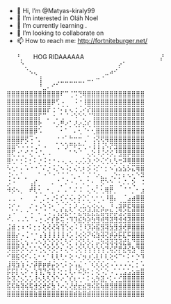 - 👋 Hi, I’m @Matyas-kiraly99
- 👀 I’m interested in Oláh Noel
- 🌱 I’m currently learning .
- 💞️ I’m looking to collaborate on
- 📫 How to reach me: http://fortniteburger.net/


⠀⠀⠘⡀⠀⠀HOG RIDAAAAAA⠀⠀⠀⠀⠀⠀⠀⠀⠀⠀⠀⠀⠀⠀⠀⠀⠀⡜⠀⠀⠀ ⠀⠀⠀⠑⡀⠀⠀⠀⠀⠀⠀⠀⠀⠀⠀⠀⠀⠀⠀⠀⠀⠀⠀⠀⠀⡔⠁⠀⠀⠀ ⠀⠀⠀⠀⠈⠢⢄⠀⠀⠀⠀⠀⠀⠀⠀⠀⠀⠀⠀⠀⠀⠀⣀⠴⠊⠀⠀⠀⠀⠀ ⠀⠀⠀⠀⠀⠀⠀⢸⠀⠀⠀⢀⣀⣀⣀⣀⣀⡀⠤⠄⠒⠈⠀⠀⠀⠀⠀⠀⠀⠀ ⠀⠀⠀⠀⠀⠀⠀⠘⣀⠄⠊⠁⠀⠀⠀⠀⠀⠀⠀⠀⠀⠀⠀⠀⠀⠀⠀⠀⠀⠀ ⣿⣿⣿⣿⣿⣿⣿⣿⣿⣿⣿⣿⠏⠉⢈⠩⢙⢿⣿⣿⣿⣿⣿⣿⣿⣿⣿⣿⣿⣿⣿ ⣿⣿⣿⣿⣿⣿⣿⣿⣿⣿⡿⢋⠠⠀⠀⠨⠐⢸⣿⣿⣿⣿⣿⣿⣿⣿⣿⣿⣿⣿⣿ ⣿⣿⣿⣿⣿⣿⣿⣿⣿⡟⢐⠐⠌⡌⢄⢐⢈⠔⡝⣿⣿⣿⣿⣿⣿⣿⣿⣿⣿⣿⣿ ⣿⣿⣿⣿⣿⣿⣿⡏⠉⡀⠐⡀⢁⠈⠐⠱⠑⡑⠈⢹⣿⣿⣿⣿⣿⣿⣿⣿⣿⣿⣿ ⣿⣿⣿⣿⣿⣿⣿⢗⠀⠀⠐⡠⡛⠔⡁⢜⡔⡬⢎⢸⣿⣿⣿⣿⣿⣿⣿⣿⣿⣿⣿ ⣿⣿⣿⣿⣿⣿⡿⠡⠀⠀⠀⠀⠂⠁⠀⠄⢂⠈⠂⢂⣿⣿⣿⣿⣿⣿⣿⣿⣿⣿⣿ ⣿⣿⣿⡿⢟⠩⠐⡀⠀⠀⠀⠐⠐⠁⠓⠒⠒⢀⠁⢐⢝⢟⢿⣿⣿⣿⣿⣿⣿⣿⣿ ⣿⣿⠫⠡⠡⠨⢀⠂⠠⠀⠀⢁⠑⡱⠛⠗⡓⢂⠠⢸⢸⢨⠣⡝⣻⣿⣿⣿⣿⣿⣿ ⣿⢏⢐⢁⠊⢌⠐⡈⠄⠠⠀⠀⠀⠀⠁⠑⠈⠀⢄⢕⠸⡨⠪⡪⡘⣻⣿⡿⣿⣿⣿ ⣿⢂⠂⡂⠅⡂⠅⡐⠨⢐⠐⠠⠠⡀⢄⠠⡠⡡⡱⡐⠕⢌⢊⢆⢣⢒⠽⢿⣿⣿⣿ ⠣⢂⠂⠄⠡⠐⠐⠈⠌⡐⠨⡈⠢⠨⡂⢌⢂⠆⡪⠨⡊⠂⡂⠢⢡⣢⣣⡣⣍⢿⣿ ⠨⢂⢂⠁⡀⠀⠀⠁⠐⠈⠐⠈⢈⠈⠐⡀⠄⠁⠌⠈⠔⣄⡀⠠⡑⡂⠆⠢⢂⠑⠽ ⡨⠐⠀⠀⠀⢠⡎⡀⠀⠀⠄⠈⡀⠌⠐⠠⠈⠄⡁⠂⡀⡫⠑⣑⠀⢂⠌⠄⢕⠀⠨ ⠺⡪⠢⡀⠀⠞⢇⢂⠀⠂⡀⠠⠀⠄⠁⠌⠨⠀⢄⠢⡁⢂⢿⡟⡀⠀⠈⠈⡀⠂⣰ ⢀⢀⠀⠄⠀⠀⡐⠀⡈⠄⡐⠅⡊⠌⢌⠄⡕⡑⡁⢂⠂⢂⠸⣿⡄⠀⠈⣠⣴⣿⣿ ⢐⠔⠠⠀⠀⡐⠠⢈⠢⢑⠄⠑⢈⠊⡂⡱⢁⣂⢌⢔⢌⢄⠀⠹⢀⣺⡿⣟⢿⣿⣿ ⢀⠡⠁⠂⠐⠠⠈⠄⢈⠠⢈⢢⡣⣗⠕⠄⣕⢮⣞⣞⣗⣯⢯⡷⡴⣹⡪⣷⣿⣿⣿ ⠊⠄⠠⠠⠡⠈⠠⢐⠠⡊⡎⣗⢭⢐⠹⡹⣮⡳⡵⣳⣻⢾⣻⣽⣻⣺⣺⣽⣿⣿⣿ ⣨⣾⢐⠰⠐⠅⡂⡂⢕⢜⢜⢵⢹⢑⢔⠨⢘⠸⡹⡵⣯⣻⢽⣳⣻⣺⢞⡿⣿⣿⣿ ⣿⣿⡔⠠⢈⠐⠐⢠⢱⢸⢸⢸⢸⠰⡡⢘⢔⢕⠝⢮⣳⢽⢝⡾⡵⡯⣏⠯⣿⣿⣿ ⣿⣿⣗⢅⢢⠠⠡⠢⡱⡑⡕⡕⢅⠣⡊⢨⢪⡣⡣⡂⡬⡳⢽⢽⢽⢽⣞⣧⠙⣿⣿ ⡻⣿⡯⡪⠢⡡⠡⢑⢌⠪⡪⡊⠆⢌⠪⢐⢕⢱⢱⢱⢱⢱⢙⢮⡫⡟⣞⢮⣳⠙⣿ ⠊⣿⣯⠪⡊⠄⢅⠂⢂⠁⢇⢇⢃⠂⢕⠐⠌⡲⡰⡡⣇⠇⢇⢕⠪⠉⠂⠅⠂⡑⠹ ⣸⢿⣳⢱⠨⡐⡽⡿⡶⡾⡬⡢⢂⠅⡢⢡⣌⠐⠈⢎⢎⢎⢔⠠⠡⠠⠠⠡⡁⡂⠡ ⡯⡯⡇⢅⠕⠠⢱⢹⡙⢮⢹⠨⡂⡂⢇⠌⠮⡳⠅⡂⢕⠡⡑⠠⢁⢁⣡⣡⣢⣶⣿ ⣗⢽⢌⡢⡡⡡⡸⡢⡣⡣⡱⡑⠔⡈⢎⢆⢂⠂⠅⣢⡳⣽⡐⢅⢂⣊⣿⣿⣿⣿⣿ ⣯⢯⢷⢽⢮⢯⣺⣪⢞⡮⣳⢘⠔⢌⢜⣞⣖⣮⣻⢮⣯⢷⣿⣻⣿⣿⣿⣿⣿⣿⣿ ⣿⣿⣿⣿⣿⣿⣷⣿⣿⣿⣿⣿⣿⣿⣿⣾⣷⣿⣾⣿⣿⣿⣿⣿⣿⣿⣿⣿⣿⣿⣿
